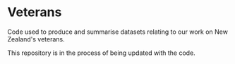 # Veterans
Code used to produce and summarise datasets relating to our work on New Zealand's veterans.

This repository is in the process of being updated with the code.
